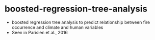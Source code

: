 # boosted-regression-tree-analysis
  - boosted regression tree analysis to predict relationship between fire occurrence and climate and human variables
  - Seen in Parisien et al., 2016
